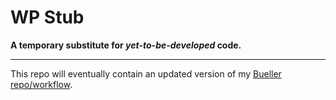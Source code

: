 # WP Stub

**A temporary substitute for _yet-to-be-developed_ code.**

---

This repo will eventually contain an updated version of my [Bueller repo/workflow](https://github.com/mhulse/bueller).
